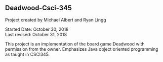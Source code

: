 ## Deadwood-Csci-345
Project created by Michael Albert and Ryan Lingg

Started Date: October 30, 2018  
Last revised: October 31, 2018  

This project is an implementation of the board game Deadwood with permission from the owner. Emphasizes Java object oriented programming as taught in CSCI345.